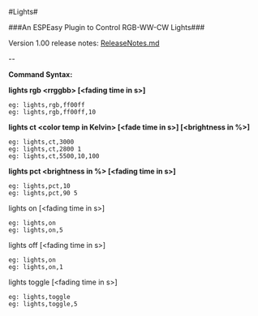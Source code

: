#Lights#

###An ESPEasy Plugin to Control RGB-WW-CW Lights###

Version 1.00 release notes: [ReleaseNotes.md](ReleaseNotes.md)

--

**Command Syntax:**
   
**lights rgb \<rrggbb\> [\<fading time in s\>]**
```
eg: lights,rgb,ff00ff
eg: lights,rgb,ff00ff,10
```

**lights ct \<color temp in Kelvin\> [\<fade time in s\>] [\<brightness in %\>]**
```
eg: lights,ct,3000 
eg: lights,ct,2800 1
eg: lights,ct,5500,10,100
```

**lights pct \<brightness in %\> [\<fading time in s\>]**
```
eg: lights,pct,10
eg: lights,pct,90 5
```

lights on [\<fading time in s\>]
```
eg: lights,on
eg: lights,on,5
```

lights off [\<fading time in s\>]
```
eg: lights,on
eg: lights,on,1
```

lights toggle [\<fading time in s\>]
```
eg: lights,toggle
eg: lights,toggle,5
```

